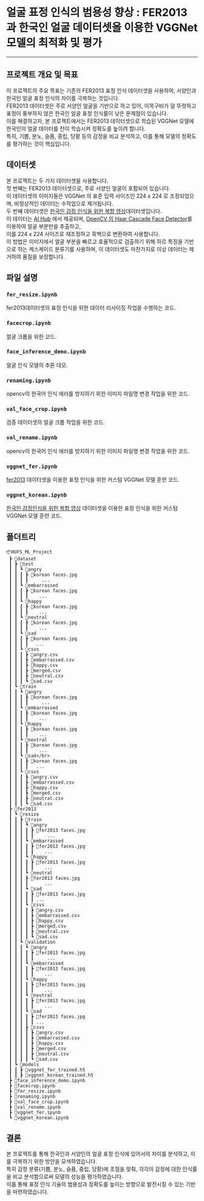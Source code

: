 # 얼굴 표정 인식의 범용성 향상 : FER2013 과 한국인 얼굴 데이터셋을 이용한 VGGNet 모델의 최적화 및 평가
-----
## 프로젝트 개요 및 목표
이 프로젝트의 주요 목표는 기존의 FER2013 표정 인식 데이터셋을 사용하여, 서양인과 한국인 얼굴 표정 인식의 차이를 극복하는 것입니다. </br>
FER2013 데이터셋은 주로 서양인 얼굴을 기반으로 하고 있어, 이목구비가 덜 뚜렷하고 표정이 풍부하지 않은 한국인 얼굴 표정 인식률이 낮은 문제점이 있습니다.</br>
이를 해결하고자, 본 프로젝트에서는 FER2013 데이터셋으로 학습된 VGGNet 모델에 한국인의 얼굴 데이터를 전이 학습시켜 정확도를 높이려 합니다.</br>
특히, 기쁨, 분노, 슬픔, 중립, 당황 등의 감정을 비교 분석하고, 이를 통해 모델의 정확도를 평가하는 것이 핵심입니다.


## 데이터셋
본 프로젝트는 두 가지 데이터셋을 사용합니다. </br>
첫 번째는 FER2013 데이터셋으로, 주로 서양인 얼굴이 포함되어 있습니다.</br>
이 데이터셋의 이미지들은 VGGNet 의 표준 입력 사이즈인 224 x 224 로 조정되었으며, 비정상적인 데이터는 수작업으로 제거됩니다.</br>
두 번째 데이터셋은 [한국인 감정 인식을 위한 복합 영상](https://aihub.or.kr/aihubdata/data/view.do?currMenu=115&topMenu=100&aihubDataSe=realm&dataSetSn=82)데이터셋입니다.</br>
이 데이터는 [AI Hub](https://www.aihub.or.kr/) 에서 제공되며, [OpenCV 의 Haar Cascade Face Detector](https://docs.opencv.org/4.x/d2/d99/tutorial_js_face_detection.html)를 이용하여 얼굴 부분만을 추출하고,</br>
이를 224 x 224 사이즈로 재조정하고 흑백으로 변환하여 사용합니다. </br>
이 방법은 이미지에서 얼굴 부분을 빠르고 효율적으로 검출하기 위해 하르 특징을 기반으로 하는 케스케이드 분류기를 사용하며, 이 데이터셋도 마찬가지로 이상 데이터는 제거하여 품질을 보장합니다.


## 파일 설명

### `fer_resize.ipynb`

fer2013데이터셋의 표정 인식을 위한 데이터 리사이징 작업을 수행하는 코드.

### `facecrop.ipynb`

얼굴 크롭을 위한 코드.

### `face_inference_demo.ipynb`

얼굴 인식 모델의 추론 데모.

### `renaming.ipynb`

opencv의 한국어 인식 에러를 방지하기 위한 이미지 파일명 변경 작업을 위한 코드.

### `val_face_crop.ipynb`

검증 데이터셋의 얼굴 크롭 작업을 위한 코드.

### `val_rename.ipynb`

opencv의 한국어 인식 에러를 방지하기 위한 이미지 파일명 변경 작업을 위한 코드.

### `vggnet_fer.ipynb`

[fer2013](https://www.kaggle.com/datasets/msambare/fer2013) 데이터셋을 이용한 표정 인식을 위한 커스텀 VGGNet 모델 훈련 코드.

### `vggnet_korean.ipynb`

[한국인 감정인식을 위한 복합 영상](https://aihub.or.kr/aihubdata/data/view.do?currMenu=115&topMenu=100&aihubDataSe=realm&dataSetSn=82) 데이터셋을 이용한 표정 인식을 위한 커스텀 VGGNet 모델 훈련 코드.

## 폴더트리
```
📦HUFS_ML_Project
 ┣ 📂dataset
 ┃ ┣ 📂test
 ┃ ┃ ┗ 📂angry
 ┃ ┃ ┃ ┣ 📜korean faces.jpg
 ┃ ┃ ┃ ┃     ...
 ┃ ┃ ┗ 📂embarrassed
 ┃ ┃ ┃ ┣ 📜korean faces.jpg
 ┃ ┃ ┃ ┃    ...
 ┃ ┃ ┗ 📂happy
 ┃ ┃ ┃ ┣ 📜korean faces.jpg
 ┃ ┃ ┃ ┃    ...
 ┃ ┃ ┗ 📂neutral
 ┃ ┃ ┃ ┣ 📜korean faces.jpg
 ┃ ┃ ┃ ┃    ...
 ┃ ┃ ┗ 📂sad
 ┃ ┃ ┃ ┣ 📜korean faces.jpg
 ┃ ┃ ┃ ┃   ...
 ┃ ┃ ┗ 📂csvs
 ┃ ┃ ┃ ┣ 📜angry.csv
 ┃ ┃ ┃ ┣ 📜embarrassed.csv
 ┃ ┃ ┃ ┣ 📜happy.csv
 ┃ ┃ ┃ ┣ 📜merged.csv
 ┃ ┃ ┃ ┣ 📜neutral.csv
 ┃ ┃ ┃ ┗ 📜sad.csv
 ┃ ┗ 📂train
 ┃ ┃ ┗ 📂angry
 ┃ ┃ ┃ ┣ 📜korean faces.jpg
 ┃ ┃ ┃ ┃     ...
 ┃ ┃ ┗ 📂embarrassed
 ┃ ┃ ┃ ┣ 📜korean faces.jpg
 ┃ ┃ ┃ ┃    ...
 ┃ ┃ ┗ 📂happy
 ┃ ┃ ┃ ┣ 📜korean faces.jpg
 ┃ ┃ ┃ ┃    ...
 ┃ ┃ ┗ 📂neutral
 ┃ ┃ ┃ ┣ 📜korean faces.jpg
 ┃ ┃ ┃ ┃    ...
 ┃ ┃ ┗ 📂sad</br>
 ┃ ┃ ┃ ┣ 📜korean faces.jpg
 ┃ ┃ ┃ ┃   ...
 ┃ ┃ ┗ 📂csvs
 ┃ ┃ ┃ ┣ 📜angry.csv
 ┃ ┃ ┃ ┣ 📜embarrassed.csv
 ┃ ┃ ┃ ┣ 📜happy.csv
 ┃ ┃ ┃ ┣ 📜merged.csv
 ┃ ┃ ┃ ┣ 📜neutral.csv
 ┃ ┃ ┃ ┗ 📜sad.csv
 ┣ 📂fer2013
 ┃ ┗ 📂resize
 ┃ ┃ ┣ 📂train
 ┃ ┃ ┃ ┗ 📂angry
 ┃ ┃ ┃ ┃ ┣ 📜fer2013 faces.jpg
 ┃ ┃ ┃ ┃ ┃     ...
 ┃ ┃ ┃ ┗ 📂embarrassed
 ┃ ┃ ┃ ┃ ┣ 📜fer2013 faces.jpg
 ┃ ┃ ┃ ┃ ┃    ...
 ┃ ┃ ┃ ┗ 📂happy
 ┃ ┃ ┃ ┃ ┣ 📜fer2013 faces.jpg
 ┃ ┃ ┃ ┃ ┃    ...
 ┃ ┃ ┃ ┗ 📂neutral
 ┃ ┃ ┃ ┣ 📜fer2013 faces.jpg
 ┃ ┃ ┃ ┃      ...
 ┃ ┃ ┃ ┗ 📂sad
 ┃ ┃ ┃ ┃ ┣ 📜fer2013 faces.jpg
 ┃ ┃ ┃ ┃ ┃ ...
 ┃ ┃ ┃ ┗ 📂csvs
 ┃ ┃ ┃ ┃ ┣ 📜angry.csv
 ┃ ┃ ┃ ┃ ┣ 📜embarrassed.csv
 ┃ ┃ ┃ ┃ ┣ 📜happy.csv
 ┃ ┃ ┃ ┃ ┣ 📜merged.csv
 ┃ ┃ ┃ ┃ ┣ 📜neutral.csv
 ┃ ┃ ┃ ┃ ┗ 📜sad.csv
 ┃ ┃ ┗ 📂validation
 ┃ ┃ ┃ ┗ 📂angry
 ┃ ┃ ┃ ┃ ┣ 📜fer2013 faces.jpg
 ┃ ┃ ┃ ┃ ┃     ...
 ┃ ┃ ┃ ┗ 📂embarrassed
 ┃ ┃ ┃ ┃ ┣ 📜fer2013 faces.jpg
 ┃ ┃ ┃ ┃ ┃    ...
 ┃ ┃ ┃ ┗ 📂happy
 ┃ ┃ ┃ ┃ ┣ 📜fer2013 faces.jpg
 ┃ ┃ ┃ ┃ ┃    ...
 ┃ ┃ ┃ ┗ 📂neutral
 ┃ ┃ ┃ ┃ ┣ 📜fer2013 faces.jpg
 ┃ ┃ ┃ ┃ ┃    ...
 ┃ ┃ ┃ ┗ 📂sad
 ┃ ┃ ┃ ┃ ┣ 📜fer2013 faces.jpg
 ┃ ┃ ┃ ┃ ┃ ...
 ┃ ┃ ┃ ┣ 📂csvs
 ┃ ┃ ┃ ┃ ┣ 📜angry.csv
 ┃ ┃ ┃ ┃ ┣ 📜embarrassed.csv
 ┃ ┃ ┃ ┃ ┣ 📜happy.csv
 ┃ ┃ ┃ ┃ ┣ 📜merged.csv
 ┃ ┃ ┃ ┃ ┣ 📜neutral.csv
 ┃ ┃ ┃ ┃ ┗ 📜sad.csv
 ┃ ┗ 📂models
 ┃ ┃ ┣ 📜vggnet_fer_trained.h5
 ┃ ┃ ┣ 📜vggnet_korean_trained.h5
 ┣ 📜face_inference_demo.ipynb
 ┣ 📜facecrop.ipynb
 ┣ 📜fer_resize.ipynb
 ┣ 📜renaming.ipynb
 ┣ 📜val_face_crop.ipynb
 ┣ 📜val_rename.ipynb
 ┣ 📜vggnet_fer.ipynb
 ┗ 📜vggnet_korean.ipynb
```

## 결론
본 프로젝트를 통해 한국인과 서양인의 얼굴 표정 인식에 있어서의 차이를 분석하고, 이를 극복하기 위한 방안을 모색하였습니다.</br>
특히 감정 분류(기쁨, 분노, 슬픔, 중립, 당황)에 초점을 맞춰, 각각의 감정에 대한 인식률을 비교 분석함으로써 모델의 성능을 평가하였습니다.</br>
이를 통해 표정 인식 기술의 범용성과 정확도를 높이는 방향으로 발전시킬 수 있는 기반을 마련하였습니다.
